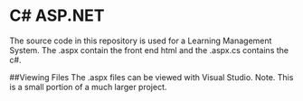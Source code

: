 # C# ASP.NET
The source code in this repository is used for a Learning Management System. The .aspx contain the front end html and the .aspx.cs contains the c#. 

##Viewing Files
The .aspx files can be viewed with Visual Studio. Note. This is a small portion of a much larger project.
